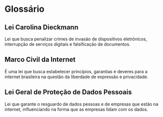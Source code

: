 # Glossário

## Lei Carolina Dieckmann
Lei que busca penalizar crimes de invasão de dispositivos eletrônicos, interrupção de serviços digitais e falsificação de documentos.
## Marco Civil da Internet
É uma lei que busca estabelecer princípios, garantias e deveres para a internet brasileira na questão da liberdade de expressão e privacidade.
## Lei Geral de Proteção de Dados Pessoais
Lei que garante o resguardo de dados pessoas e de empresas que estão na internet, influenciando na forma que as empresas lidam com os dados.
